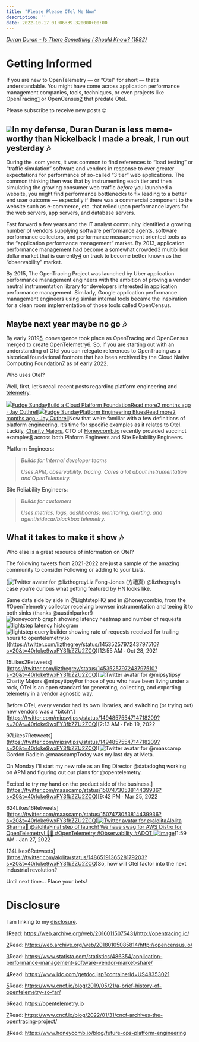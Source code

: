```yaml
---
title: "Please Please OTel Me Now"
description: ''
date: 2022-10-17 01:06:39.320000+00:00
---
```


*[Duran Duran - Is There Something I Should Know? (1982)](https://www.youtube.com/watch?v=3M0hogZyRyU)*

Getting Informed
================

If you are new to OpenTelemetry — or “Otel” for short — that’s understandable. You might have come across application performance management companies, tools, techniques, or even projects like OpenTracing[1](#footnote-1) or OpenCensus[2](#footnote-2) that predate Otel.

Please subscribe to receive new posts 🤓

[![](https://cuthrell.com/favicon.png)](https://cuthrell.com/favicon.png)In my defense, Duran Duran is less meme-worthy than Nickelback I made a break, I run out yesterday 🎶
-------------------------------------

During the .com years, it was common to find references to “load testing” or “traffic simulation” software and vendors in response to ever greater expectations for performance of so-called “3 tier” web applications. The common thinking then was that by instrumenting each tier and then simulating the growing consumer web traffic *before* you launched a website, you might find performance bottlenecks to fix leading to a better end user outcome — especially if there was a commercial component to the website such as e-commerce, etc. that relied upon performance layers for the web servers, app servers, and database servers.

Fast forward a few years and the IT analyst community identified a growing number of vendors supplying software performance agents, software performance collectors, and performance measurement oriented tools as the “application performance management” market. By 2013, application performance management had become a somewhat crowded[3](#footnote-3) multibillion dollar market that is currently[4](#footnote-4) on track to become better known as the “observability” market.

By 2015, The OpenTracing Project was launched by Uber application performance management engineers with the ambition of proving a vendor neutral instrumentation library for developers interested in application performance management. Similarly, Google application performance management engineers using similar internal tools became the inspiration for a clean room implementation of those tools called OpenCensus.

Maybe next year maybe no go 🎶
-----------------------------

By early 2019[5](#footnote-5), convergence took place as OpenTracing and OpenCensus merged to create OpenTelemetry[6](#footnote-6). So, if you are starting out with an understanding of Otel you can relegate references to OpenTracing as a historical foundational footnote that has been archived by the Cloud Native Computing Foundation[7](#footnote-7) as of early 2022.

Who uses Otel?

Well, first, let’s recall recent posts regarding platform engineering and [telemetry](https://www.google.com/search?q=telemetry+site%3Asunday.fudge.org).

[![](https://cuthrell.com/favicon.png)Fudge SundayBuild a Cloud Platform FoundationRead more2 months ago · Jay Cuthrell](https://sunday.fudge.org/p/build-a-cloud-platform-foundation?utm_source=substack&utm_campaign=post_embed&utm_medium=web)[![](https://cuthrell.com/favicon.png)Fudge SundayPlatform Engineering BluesRead more2 months ago · Jay Cuthrell](https://sunday.fudge.org/p/platform-engineering-blues?utm_source=substack&utm_campaign=post_embed&utm_medium=web)Now that we’re familiar with a few definitions of platform engineering, it’s time for specific examples as it relates to Otel. Luckily, [Charity Majors](https://www.linkedin.com/in/charity-majors/), CTO of [Honeycomb.io](https://www.honeycomb.io) recently provided succinct examples[8](#footnote-8) across both Plaform Engineers and Site Reliability Engineers. 

Platform Engineers:


> *Builds for Internal developer teams*
> 
> *Uses APM, observability, tracing. Cares a lot about instrumentation and OpenTelemetry.*
> 
> 

Site Reliability Engineers:


> *Builds for customers*
> 
> *Uses metrics, logs, dashboards; monitoring, alerting, and agent/sidecar/blackbox telemetry.*
> 
> 

What it takes to make it show 🎶
-------------------------------

Who else is a great resource of information on Otel?

The following tweets from 2021-2022 are just a sample of the amazing community to consider Following or adding to your Lists.

[![Twitter avatar for @lizthegrey](https://cuthrell.com/favicon.png)Liz Fong-Jones (方禮真) @lizthegreyIn case you're curious what getting featured by HN looks like.

Same data side by side in @LightstepHQ and in @honeycombio, from the #OpenTelemetry collector receiving browser instrumentation and teeing it to both sinks (thanks @austinlparker!) ![honeycomb graph showing latency heatmap and number of requests](https://pbs.substack.com/media/FCvzLBgVUAA97T5.jpg)![lightstep latency histogram](https://pbs.substack.com/media/FCvzmVcVUAY__R5.jpg)![lightstep query builder showing rate of requests received for trailing hours to opentelemetry.io](https://pbs.substack.com/media/FCv1zPEUUAI4PRj.jpg)](https://twitter.com/lizthegrey/status/1453525797243797510?s=20&t=40rloke9wxFY3fbZZU2ZCQ)[12:55 AM ∙ Oct 28, 2021



15Likes2Retweets](https://twitter.com/lizthegrey/status/1453525797243797510?s=20&t=40rloke9wxFY3fbZZU2ZCQ)[![Twitter avatar for @mipsytipsy](https://cuthrell.com/favicon.png)Charity Majors @mipsytipsyFor those of you who have been living under a rock, OTel is an open standard for generating, collecting, and exporting telemetry in a vendor agnostic way.

Before OTel, every vendor had its own libraries, and switching (or trying out) new vendors was a \*bitch\*.](https://twitter.com/mipsytipsy/status/1494857554714718209?s=20&t=40rloke9wxFY3fbZZU2ZCQ)[2:13 AM ∙ Feb 19, 2022



97Likes7Retweets](https://twitter.com/mipsytipsy/status/1494857554714718209?s=20&t=40rloke9wxFY3fbZZU2ZCQ)[![Twitter avatar for @maascamp](https://cuthrell.com/favicon.png)Gordon Radlein @maascampToday was my last day at Meta.

On Monday I'll start my new role as an Eng Director @datadoghq working on APM and figuring out our plans for @opentelemetry.

Excited to try my hand on the product side of the business.](https://twitter.com/maascamp/status/1507473053814439936?s=20&t=40rloke9wxFY3fbZZU2ZCQ)[9:42 PM ∙ Mar 25, 2022



624Likes16Retweets](https://twitter.com/maascamp/status/1507473053814439936?s=20&t=40rloke9wxFY3fbZZU2ZCQ)[![Twitter avatar for @alolita](https://cuthrell.com/favicon.png)Alolita Sharma🌸 @alolitaFinal step of launch! We have swag for AWS Distro for OpenTelemetry! 🚀🎉 #OpenTelemetry #Observability #ADOT ![Image](https://pbs.substack.com/media/FKEtRqiVUAMxgKK.jpg)](https://twitter.com/alolita/status/1486519136528179203?s=20&t=40rloke9wxFY3fbZZU2ZCQ)[1:59 AM ∙ Jan 27, 2022



124Likes6Retweets](https://twitter.com/alolita/status/1486519136528179203?s=20&t=40rloke9wxFY3fbZZU2ZCQ)So, how will Otel factor into the next industrial revolution?

Until next time… Place your bets!

Disclosure
==========

I am linking to my [disclosure](https://jaycuthrell.com/disclosure/?utm_campaign=Fudge%20Sunday&utm_medium=email&utm_source=Revue%20newsletter).

[1](#footnote-anchor-1)Read: <https://web.archive.org/web/20160115075431/http://opentracing.io/>

[2](#footnote-anchor-2)Read: <https://web.archive.org/web/20180105085814/http://opencensus.io/>

[3](#footnote-anchor-3)Read: <https://www.statista.com/statistics/486354/application-performance-management-software-vendor-market-share/>

[4](#footnote-anchor-4)Read: <https://www.idc.com/getdoc.jsp?containerId=US48353021>

[5](#footnote-anchor-5)Read: <https://www.cncf.io/blog/2019/05/21/a-brief-history-of-opentelemetry-so-far/>

[6](#footnote-anchor-6)Read: <https://opentelemetry.io>

[7](#footnote-anchor-7)Read: <https://www.cncf.io/blog/2022/01/31/cncf-archives-the-opentracing-project/>

[8](#footnote-anchor-8)Read: <https://www.honeycomb.io/blog/future-ops-platform-engineering>

